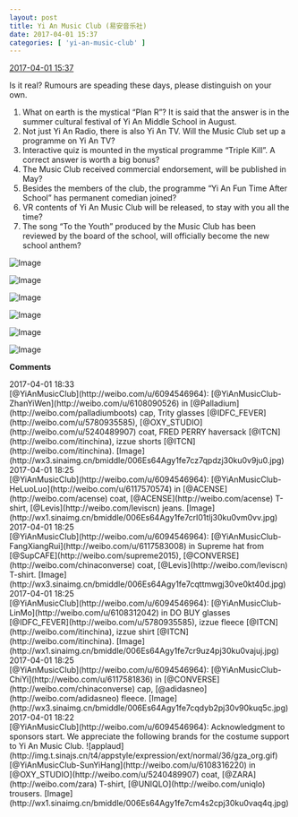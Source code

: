 ```yaml
---
layout: post
title: Yi An Music Club (易安音乐社)
date: 2017-04-01 15:37
categories: [ 'yi-an-music-club' ]
---
```


<div class="weibo-info">
  <a href="http://weibo.com/6094546964/ECuMJpMmI">2017-04-01 15:37</a>
</div>

Is it real? Rumours are speading these days, please distinguish on your own.
1. What on earth is the mystical “Plan R”? It is said that the answer is in the summer cultural festival of Yi An Middle School in August.
2. Not just Yi An Radio, there is also Yi An TV. Will the Music Club set up a programme on Yi An TV?
3. Interactive quiz is mounted in the mystical programme “Triple Kill”. A correct answer is worth a big bonus?
4. The Music Club received commercial endorsement, will be published in May?
5. Besides the members of the club, the programme “Yi An Fun Time After School” has permanent comedian joined?
6. VR contents of Yi An Music Club will be released, to stay with you all the time?
7. The song “To the Youth” produced by the Music Club has been reviewed by the board of the school, will officially become the new school anthem?

<!-- more -->

![Image](http://wx4.sinaimg.cn/mw690/006Es64Agy1fe77v99kjtj31kw2dcdn4.jpg)

![Image](http://wx1.sinaimg.cn/mw690/006Es64Agy1fe77vd2u1zj31kw2dctjo.jpg)

![Image](http://wx2.sinaimg.cn/mw690/006Es64Agy1fe77vge2efj31kw11xq8u.jpg)

![Image](http://wx4.sinaimg.cn/mw690/006Es64Agy1fe77vj0w09j31kw11r42g.jpg)

![Image](http://wx2.sinaimg.cn/mw690/006Es64Agy1fe77vn7ya7j31kw2dc154.jpg)

![Image](http://wx1.sinaimg.cn/mw690/006Es64Agy1fe77vs3yf3j31kw2e9gxw.jpg)

**Comments**

<div class="weibo-info">2017-04-01 18:33</div>
[@YiAnMusicClub](http://weibo.com/u/6094546964): [@YiAnMusicClub-ZhanYiWen](http://weibo.com/u/6108090526) in [@Palladium](http://weibo.com/palladiumboots) cap, Trity glasses [@IDFC_FEVER](http://weibo.com/u/5780935585), [@OXY_STUDIO](http://weibo.com/u/5240489907) coat, FRED PERRY haversack [@ITCN](http://weibo.com/itinchina), izzue shorts [@ITCN](http://weibo.com/itinchina). [Image](http://wx3.sinaimg.cn/bmiddle/006Es64Agy1fe7cz7qpdzj30ku0v9ju0.jpg)

<div class="weibo-info">2017-04-01 18:25</div>
[@YiAnMusicClub](http://weibo.com/u/6094546964): [@YiAnMusicClub-HeLuoLuo](http://weibo.com/u/6117570574) in [@ACENSE](http://weibo.com/acense) coat, [@ACENSE](http://weibo.com/acense) T-shirt, [@Levis](http://weibo.com/leviscn) jeans. [Image](http://wx1.sinaimg.cn/bmiddle/006Es64Agy1fe7crl01tlj30ku0vm0vv.jpg)

<div class="weibo-info">2017-04-01 18:25</div>
[@YiAnMusicClub](http://weibo.com/u/6094546964): [@YiAnMusicClub-FangXiangRui](http://weibo.com/u/6117583008) in Supreme hat from [@SupCAFE](http://weibo.com/supreme2015), [@CONVERSE](http://weibo.com/chinaconverse) coat, [@Levis](http://weibo.com/leviscn) T-shirt. [Image](http://wx3.sinaimg.cn/bmiddle/006Es64Agy1fe7cqttmwgj30ve0kt40d.jpg)

<div class="weibo-info">2017-04-01 18:25</div>
[@YiAnMusicClub](http://weibo.com/u/6094546964): [@YiAnMusicClub-LinMo](http://weibo.com/u/6108312042) in DO BUY glasses [@IDFC_FEVER](http://weibo.com/u/5780935585), izzue fleece [@ITCN](http://weibo.com/itinchina), izzue shirt [@ITCN](http://weibo.com/itinchina). [Image](http://wx1.sinaimg.cn/bmiddle/006Es64Agy1fe7cr9uz4pj30ku0vajuj.jpg)

<div class="weibo-info">2017-04-01 18:25</div>
[@YiAnMusicClub](http://weibo.com/u/6094546964): [@YiAnMusicClub-ChiYi](http://weibo.com/u/6117581836) in [@CONVERSE](http://weibo.com/chinaconverse) cap, [@adidasneo](http://weibo.com/adidasneo) fleece. [Image](http://wx3.sinaimg.cn/bmiddle/006Es64Agy1fe7cqdyb2pj30v90kuq5c.jpg)

<div class="weibo-info">2017-04-01 18:22</div>
[@YiAnMusicClub](http://weibo.com/u/6094546964): Acknowledgment to sponsors start. We appreciate the following brands for the costume support to Yi An Music Club. ![applaud](http://img.t.sinajs.cn/t4/appstyle/expression/ext/normal/36/gza_org.gif) [@YiAnMusicClub-SunYiHang](http://weibo.com/u/6108316220) in [@OXY_STUDIO](http://weibo.com/u/5240489907) coat, [@ZARA](http://weibo.com/zara) T-shirt, [@UNIQLO](http://weibo.com/uniqlo) trousers. [Image](http://wx1.sinaimg.cn/bmiddle/006Es64Agy1fe7cm4s2cpj30ku0vaq4q.jpg)
